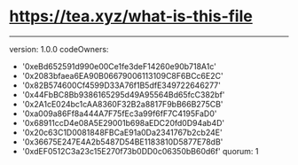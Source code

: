 # https://tea.xyz/what-is-this-file
---
version: 1.0.0
codeOwners:
  - '0xeBd652591d990e00Ce1fe3deF14260e90b718A1c'
  - '0x2083bfaea6EA90B06679006113109C8F6BCc6E2C'
  - '0x82B574600Cf4599D33A76f1B5dfE349722646277'
  - '0x44FbBC8Bb9386165295d49A95564Bd65fcC382bf'
  - '0x2A1cE024bc1cAA8360F32B2a8817F9bB66B275CB'
  - '0xa009a86Ff8a444A7F75fEc3a99f6fF7C4195FaD0'
  - '0x68911ccD4e08A5E29001b698aEDC20fd0D94ab4D'
  - '0x20c63C1D0081848FBCaE91a0Da2341767b2cb24E'
  - '0x36675E247E4A2b5487D54BE1183810D5877E78dB'
  - '0xdEF0512C3a23c15E270f73b0DD0c06350bB60d6f'
quorum: 1
